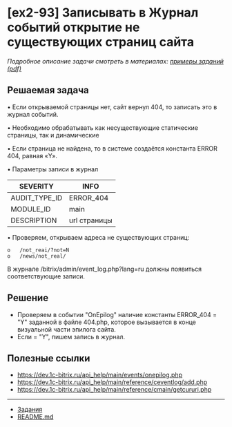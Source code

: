 # [ex2-93] Записывать в Журнал событий открытие не существующих страниц сайта

*Подробное описание задачи смотреть в материалах: [примеры заданий (pdf)](../pubinfo/Ex2AllType.pdf)*

## Решаемая задача

•	Если открываемой страницы нет, сайт вернул 404, то записать это в журнал событий.

•	Необходимо обрабатывать как несуществующие статические страницы, так и динамические

•	Если страница не найдена, то в системе создаётся константа ERROR 404, равная «Y».

•	Параметры записи в журнал

| SEVERITY  | INFO |
| ------------- | ------------- |
| AUDIT_TYPE_ID  | ERROR_404 |
| MODULE_ID  | main |
| DESCRIPTION  | url страницы |

•	Проверяем, открываем адреса не существующих страниц:	

    o	/not_reai/?not=N 
    o	/news/not_real/
    
В журнале /bitrix/admin/event_log.php?lang=ru должны появиться соответствующие записи.

## Решение

* Проверяем в событии "OnEpilog" наличие константы ERROR_404 = "Y" заданной в файле 404.php, которое вызывается в конце визуальной части эпилога сайта.
* Если = "Y", пишем запись в журнал.

## Полезные ссылки

* https://dev.1c-bitrix.ru/api_help/main/events/onepilog.php
* https://dev.1c-bitrix.ru/api_help/main/reference/ceventlog/add.php
* https://dev.1c-bitrix.ru/api_help/main/reference/cmain/getcururi.php

____
* [Задания](tasks.md)
* [README.md](../../README.md)